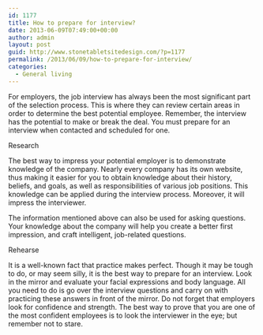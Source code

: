 ```yaml
---
id: 1177
title: How to prepare for interview?
date: 2013-06-09T07:49:00+00:00
author: admin
layout: post
guid: http://www.stonetabletsitedesign.com/?p=1177
permalink: /2013/06/09/how-to-prepare-for-interview/
categories:
  - General living
---
```

For employers, the job interview has always been the most significant part of the selection process. This is where they can review certain areas in order to determine the best potential employee. Remember, the interview has the potential to make or break the deal. You must prepare for an interview when contacted and scheduled for one.

Research

The best way to impress your potential employer is to demonstrate knowledge of the company. Nearly every company has its own website, thus making it easier for you to obtain knowledge about their history, beliefs, and goals, as well as responsibilities of various job positions. This knowledge can be applied during the interview process. Moreover, it will impress the interviewer.

The information mentioned above can also be used for asking questions. Your knowledge about the company will help you create a better first impression, and craft intelligent, job-related questions.

Rehearse

It is a well-known fact that practice makes perfect. Though it may be tough to do, or may seem silly, it is the best way to prepare for an interview. Look in the mirror and evaluate your facial expressions and body language. All you need to do is go over the interview questions and carry on with practicing these answers in front of the mirror. Do not forget that employers look for confidence and strength. The best way to prove that you are one of the most confident employees is to look the interviewer in the eye; but remember not to stare.